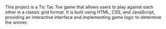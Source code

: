 This project is a Tic Tac Toe game that allows users to play against each other in a classic grid format. It is built using HTML, CSS, and JavaScript, providing an interactive interface and implementing game logic to determine the winner.
